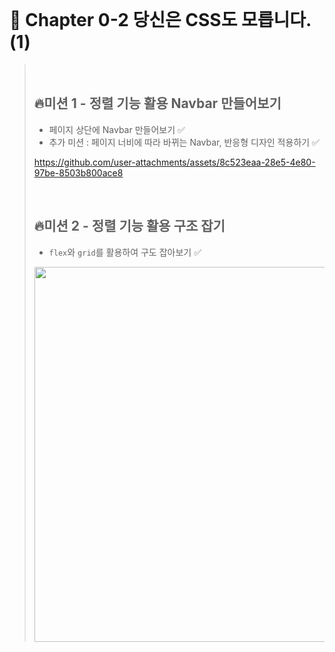 <br>

# 📝 Chapter 0-2 당신은 CSS도 모릅니다. (1)
>
><br>
>
> ## 🔥미션 1 - 정렬 기능 활용 Navbar 만들어보기
> - 페이지 상단에 Navbar 만들어보기 ✅
> - 추가 미션 : 페이지 너비에 따라 바뀌는 Navbar, 반응형 디자인 적용하기 ✅
>
> https://github.com/user-attachments/assets/8c523eaa-28e5-4e80-97be-8503b800ace8
>
><br>
>
> ## 🔥미션 2 - 정렬 기능 활용 구조 잡기
> - <code>flex</code>와 <code>grid</code>를 활용하여 구도 잡아보기 ✅
>
> <img height="600px" src="https://github.com/user-attachments/assets/4bca16a1-d065-4d0a-b536-264fb6043a05"/>


<br>
